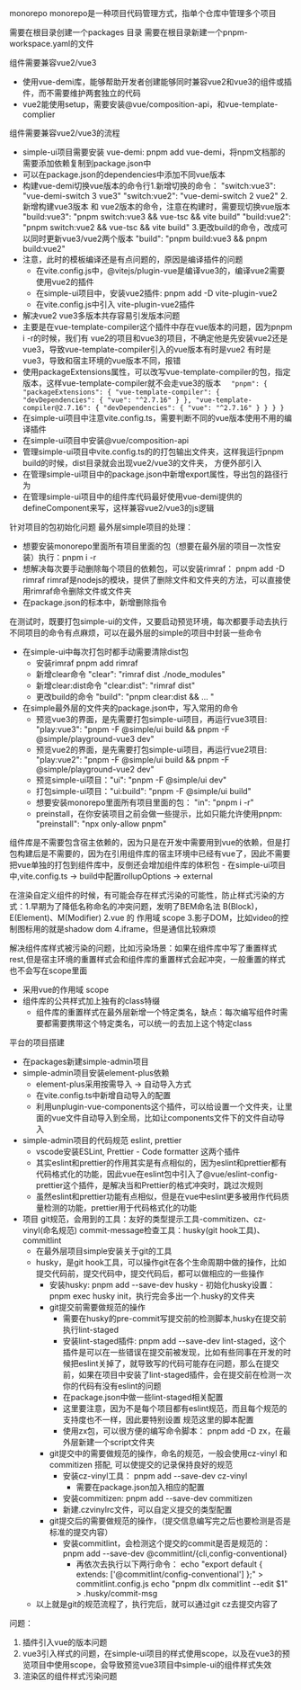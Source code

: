 monorepo
monorepo是一种项目代码管理方式，指单个仓库中管理多个项目

需要在根目录创建一个packages 目录
需要在根目录新建一个pnpm-workspace.yaml的文件

组件需要兼容vue2/vue3

- 使用vue-demi库，能够帮助开发者创建能够同时兼容vue2和vue3的组件或插件，而不需要维护两套独立的代码
- vue2能使用setup，需要安装@vue/composition-api，和vue-template-complier

组件需要兼容vue2/vue3的流程

- simple-ui项目需要安装 vue-demi: pnpm add vue-demi，将npm文档那的需要添加依赖复制到package.json中
- 可以在package.json的dependencies中添加不同vue版本
- 构建vue-demi切换vue版本的命令行1.新增切换的命令：
  "switch:vue3": "vue-demi-switch 3 vue3"
  "switch:vue2": "vue-demi-switch 2 vue2" 2.新增构建vue3版本 和 vue2版本的命令，注意在构建时，需要现切换vue版本
  "build:vue3": "pnpm switch:vue3 && vue-tsc && vite build"
  "build:vue2": "pnpm switch:vue2 && vue-tsc && vite build" 3.更改build的命令，改成可以同时更新vue3/vue2两个版本
  "build": "pnpm build:vue3 && pnpm build:vue2"
- 注意，此时的模板编译还是有点问题的，原因是编译插件的问题
  - 在vite.config.js中，@vitejs/plugin-vue是编译vue3的，编译vue2需要使用vue2的插件
  - 在simple-ui项目中，安装vue2插件: pnpm add -D vite-plugin-vue2
  - 在vite.config.js中引入 vite-plugin-vue2插件
- 解决vue2 vue3多版本共存容易引发版本问题
- 主要是在vue-template-compiler这个插件中存在vue版本的问题，因为pnpm i -r的时候，我们有 vue2的项目和vue3的项目，不确定他是先安装vue2还是vue3，导致vue-template-compiler引入的vue版本有时是vue2 有时是vue3，导致和宿主环境的vue版本不同，报错
- 使用packageExtensions属性，可以改写vue-template-compiler的包，指定版本，这样vue-template-compiler就不会走vue3的版本
  `  "pnpm": {
  "packageExtensions": {
    "vue-template-compiler": {
      "devDependencies": {
        "vue": "^2.7.16"
      }
    },
    "vue-template-compiler@2.7.16": {
      "devDependencies": {
        "vue": "^2.7.16"
      }
    }
  }
}`
- 在simple-ui项目中注意vite.config.ts，需要判断不同的vue版本使用不用的编译插件
- 在simple-ui项目中安装@vue/composition-api
- 管理simple-ui项目中vite.config.ts的的打包输出文件夹，这样我运行pnpm build的时候，dist目录就会出现vue2/vue3的文件夹， 方便外部引入
- 在管理simple-ui项目中的package.json中新增export属性，导出包的路径行为
- 在管理simple-ui项目中的组件库代码最好使用vue-demi提供的defineComponent来写，这样兼容vue2/vue3的js逻辑

针对项目的包初始化问题 最外层simple项目的处理：

- 想要安装monorepo里面所有项目里面的包（想要在最外层的项目一次性安装）执行：pnpm i -r
- 想解决每次要手动删除每个项目的依赖包，可以安装rimraf： pnpm add -D rimraf
  rimraf是nodejs的模块，提供了删除文件和文件夹的方法，可以直接使用rimraf命令删除文件或文件夹
- 在package.json的标本中，新增删除指令

在测试时，既要打包simple-ui的文件，又要启动预览环境，每次都要手动去执行不同项目的命令有点麻烦，可以在最外层的simple的项目中封装一些命令

- 在simple-ui中每次打包时都手动需要清除dist包
  - 安装rimraf pnpm add rimraf
  - 新增clear命令 "clear": "rimraf dist ./node_modules"
  - 新增clear:dist命令 "clear:dist": "rimraf dist"
  - 更改build的命令 "build": "pnpm clear:dist && ... "
- 在simple最外层的文件夹的package.json中，写入常用的命令
  - 预览vue3的界面，是先需要打包simple-ui项目，再运行vue3项目: "play:vue3": "pnpm -F @simple/ui build && pnpm -F @simple/playground-vue3 dev"
  - 预览vue2的界面，是先需要打包simple-ui项目，再运行vue2项目: "play:vue2": "pnpm -F @simple/ui build && pnpm -F @simple/playground-vue2 dev"
  - 预览simple-ui项目："ui": "pnpm -F @simple/ui dev"
  - 打包simple-ui项目："ui:build": "pnpm -F @simple/ui build"
  - 想要安装monorepo里面所有项目里面的包： "in": "pnpm i -r"
  - preinstall，在你安装项目之前会做一些提示，比如只能允许使用pnpm: "preinstall": "npx only-allow pnpm"

组件库是不需要包含宿主依赖的，因为只是在开发中需要用到vue的依赖，但是打包构建后是不需要的，因为在引用组件库的宿主环境中已经有vue了，因此不需要把vue单独的打包到组件库中，反倒还会增加组件库的体积包 - 在simple-ui项目中,vite.config.ts -> build中配置rollupOptions -> external

在渲染自定义组件的时候，有可能会存在样式污染的可能性，防止样式污染的方式：1.早期为了降低名称命名的冲突问题，发明了BEM命名法 B(Block)，E(Element)、M(Modifier)
2.vue 的 作用域 scope 3.影子DOM，比如video的控制图标用的就是shadow dom
4.iframe，但是通信比较麻烦

解决组件库样式被污染的问题，比如污染场景：如果在组件库中写了重置样式rest,但是宿主环境的重置样式会和组件库的重置样式会起冲突，一般重置的样式也不会写在scope里面

- 采用vue的作用域 scope
- 组件库的公共样式加上独有的class特缀
  - 组件库的重置样式在最外层新增一个特定类名，缺点：每次编写组件时需要都需要携带这个特定类名，可以统一的去加上这个特定class

平台的项目搭建

- 在packages新建simple-admin项目
- simple-admin项目安装element-plus依赖
  - element-plus采用按需导入 -> 自动导入方式
  - 在vite.config.ts中新增自动导入的配置
  - 利用unplugin-vue-components这个插件，可以给设置一个文件夹，让里面的vue文件自动导入到全局，比如让components文件下的文件自动导入
- simple-admin项目的代码规范 eslint, prettier
  - vscode安装ESLint, Prettier - Code formatter 这两个插件
  - 其实eslint和prettier的作用其实是有点相似的，因为eslint和prettier都有代码格式化的功能，因此vue在eslint包中引入了@vue/eslint-config-prettier这个插件，是解决当和Prettier的格式冲突时，跳过次规则
  - 虽然eslint和prettier功能有点相似，但是在vue中eslint更多被用作代码质量检测的功能，prettier用于代码格式化的功能
- 项目 git规范，会用到的工具：友好的类型提示工具-commitizen、cz-vinyl(命名规范) commit-message检查工具：husky(git hook工具)、commitlint
  - 在最外层项目simple安装关于git的工具
  - husky，是git hook工具，可以操作git在各个生命周期中做的操作，比如提交代码前，提交代码中，提交代码后，都可以做相应的一些操作
    - 安装husky: pnpm add --save-dev husky - 初始化husky设置： pnpm exec husky init，执行完会多出一个.husky的文件夹
    - git提交前需要做规范的操作
      - 需要在husky的pre-commit写提交前的检测脚本,husky在提交前执行lint-staged
      - 安装lint-staged插件: pnpm add --save-dev lint-staged，这个插件是可以在一些错误在提交前被发现，比如有些同事在开发的时候把eslint关掉了，就导致写的代码可能存在问题，那么在提交前，如果在项目中安装了lint-staged插件，会在提交前在检测一次你的代码有没有eslint的问题
      - 在package.json中做一些lint-staged相关配置
      - 这里要注意，因为不是每个项目都有eslint规范，而且每个规范的支持度也不一样，因此要特别设置 规范这里的脚本配置
      - 使用zx包，可以很方便的编写命令脚本： pnpm add -D zx，在最外层新建一个script文件夹
    - git提交中的需要做规范的操作，命名的规范，一般会使用cz-vinyl 和 commitizen 搭配, 可以使提交的记录保持良好的规范
      - 安装cz-vinyl工具： pnpm add --save-dev cz-vinyl
        - 需要在package.json加入相应的配置
      - 安装commitizen: pnpm add --save-dev commitizen
      - 新建.czvinylrc文件，可以自定义提交的类型配置
    - git提交后的需要做规范的操作，（提交信息编写完之后也要检测是否是标准的提交内容）
      - 安装commitlint，会检测这个提交的commit是否是规范的： pnpm add --save-dev @commitlint/{cli,config-conventional}
        - 再依次去执行以下两行命令：
          echo "export default { extends: ['@commitlint/config-conventional'] };" > commitlint.config.js
          echo "pnpm dlx commitlint --edit \$1" > .husky/commit-msg
  - 以上就是git的规范流程了，执行完后，就可以通过git cz去提交内容了

问题：

1. 插件引入vue的版本问题
2. vue3引入样式的问题，在simple-ui项目的样式使用scope，以及在vue3的预览项目中使用scope，会导致预览vue3项目中simple-ui的组件样式失效
3. 渲染区的组件样式污染问题
